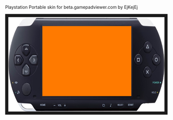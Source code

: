 <p align="left">
Playstation Portable skin for beta.gamepadviewer.com by EjKejEj
</p>
<p align="left">
<img src="https://github.com/EjKejEj/Gamepad-Viewer-skins/blob/main/Playstation%20Portable/psp.png" width="698" height="306" border="10"/>
</p>
